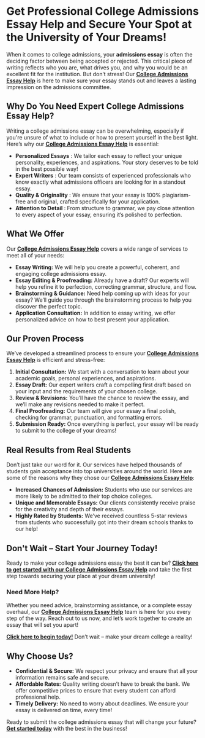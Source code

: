 # Get Professional College Admissions Essay Help and Secure Your Spot at the University of Your Dreams!

When it comes to college admissions, your **admissions essay** is often the deciding factor between being accepted or rejected. This critical piece of writing reflects who you are, what drives you, and why you would be an excellent fit for the institution. But don’t stress! Our [**College Admissions Essay Help**](https://tinyurl.com/topessay?keyword=college+admissions+essay+help) is here to make sure your essay stands out and leaves a lasting impression on the admissions committee.

## Why Do You Need Expert College Admissions Essay Help?

Writing a college admissions essay can be overwhelming, especially if you're unsure of what to include or how to present yourself in the best light. Here’s why our [**College Admissions Essay Help**](https://tinyurl.com/topessay?keyword=college+admissions+essay+help) is essential:

- **Personalized Essays** : We tailor each essay to reflect your unique personality, experiences, and aspirations. Your story deserves to be told in the best possible way!
- **Expert Writers** : Our team consists of experienced professionals who know exactly what admissions officers are looking for in a standout essay.
- **Quality & Originality** : We ensure that your essay is 100% plagiarism-free and original, crafted specifically for your application.
- **Attention to Detail** : From structure to grammar, we pay close attention to every aspect of your essay, ensuring it’s polished to perfection.

## What We Offer

Our [**College Admissions Essay Help**](https://tinyurl.com/topessay?keyword=college+admissions+essay+help) covers a wide range of services to meet all of your needs:

- **Essay Writing:** We will help you create a powerful, coherent, and engaging college admissions essay.
- **Essay Editing & Proofreading:** Already have a draft? Our experts will help you refine it to perfection, correcting grammar, structure, and flow.
- **Brainstorming & Guidance:** Need help coming up with ideas for your essay? We’ll guide you through the brainstorming process to help you discover the perfect topic.
- **Application Consultation:** In addition to essay writing, we offer personalized advice on how to best present your application.

## Our Proven Process

We’ve developed a streamlined process to ensure your [**College Admissions Essay Help**](https://tinyurl.com/topessay?keyword=college+admissions+essay+help) is efficient and stress-free:

1. **Initial Consultation:** We start with a conversation to learn about your academic goals, personal experiences, and aspirations.
2. **Essay Draft:** Our expert writers craft a compelling first draft based on your input and the requirements of your chosen college.
3. **Review & Revisions:** You’ll have the chance to review the essay, and we’ll make any revisions needed to make it perfect.
4. **Final Proofreading:** Our team will give your essay a final polish, checking for grammar, punctuation, and formatting errors.
5. **Submission Ready:** Once everything is perfect, your essay will be ready to submit to the college of your dreams!

## Real Results from Real Students

Don’t just take our word for it. Our services have helped thousands of students gain acceptance into top universities around the world. Here are some of the reasons why they chose our [**College Admissions Essay Help**](https://tinyurl.com/topessay?keyword=college+admissions+essay+help):

- **Increased Chances of Admission:** Students who use our services are more likely to be admitted to their top choice colleges.
- **Unique and Memorable Essays:** Our clients consistently receive praise for the creativity and depth of their essays.
- **Highly Rated by Students:** We’ve received countless 5-star reviews from students who successfully got into their dream schools thanks to our help!

## Don't Wait – Start Your Journey Today!

Ready to make your college admissions essay the best it can be? **[Click here to get started with our College Admissions Essay Help](https://tinyurl.com/topessay?keyword=college+admissions+essay+help)** and take the first step towards securing your place at your dream university!

### Need More Help?

Whether you need advice, brainstorming assistance, or a complete essay overhaul, our **[College Admissions Essay Help](https://tinyurl.com/topessay?keyword=college+admissions+essay+help)** team is here for you every step of the way. Reach out to us now, and let’s work together to create an essay that will set you apart!

**[Click here to begin today!](https://tinyurl.com/topessay?keyword=college+admissions+essay+help)** Don’t wait – make your dream college a reality!

## Why Choose Us?

- **Confidential & Secure:** We respect your privacy and ensure that all your information remains safe and secure.
- **Affordable Rates:** Quality writing doesn’t have to break the bank. We offer competitive prices to ensure that every student can afford professional help.
- **Timely Delivery:** No need to worry about deadlines. We ensure your essay is delivered on time, every time!

Ready to submit the college admissions essay that will change your future? **[Get started today](https://tinyurl.com/topessay?keyword=college+admissions+essay+help)** with the best in the business!
